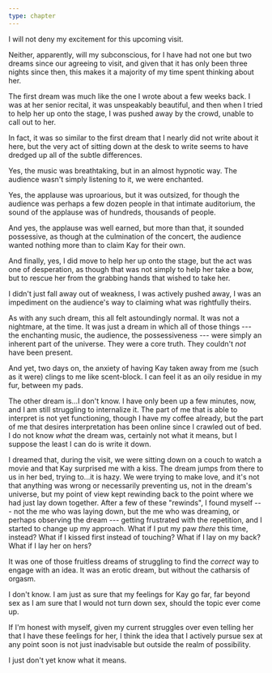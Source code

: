 ```yaml
---
type: chapter
---
```


I will not deny my excitement for this upcoming visit.

Neither, apparently, will my subconscious, for I have had not one but two dreams since our agreeing to visit, and given that it has only been three nights since then, this makes it a majority of my time spent thinking about her.

The first dream was much like the one I wrote about a few weeks back. I was at her senior recital, it was unspeakably beautiful, and then when I tried to help her up onto the stage, I was pushed away by the crowd, unable to call out to her.

In fact, it was so similar to the first dream that I nearly did not write about it here, but the very act of sitting down at the desk to write seems to have dredged up all of the subtle differences.

Yes, the music was breathtaking, but in an almost hypnotic way. The audience wasn't simply listening to it, we were enchanted.

Yes, the applause was uproarious, but it was outsized, for though the audience was perhaps a few dozen people in that intimate auditorium, the sound of the applause was of hundreds, thousands of people.

And yes, the applause was well earned, but more than that, it sounded possessive, as though at the culmination of the concert, the audience wanted nothing more than to claim Kay for their own.

And finally, yes, I did move to help her up onto the stage, but the act was one of desperation, as though that was not simply to help her take a bow, but to rescue her from the grabbing hands that wished to take her.

I didn't just fall away out of weakness, I was actively pushed away, I was an impediment on the audience's way to claiming what was rightfully theirs.

As with any such dream, this all felt astoundingly normal. It was not a nightmare, at the time. It was just a dream in which all of those things --- the enchanting music, the audience, the possessiveness --- were simply an inherent part of the universe. They were a core truth. They couldn't *not* have been present.

And yet, two days on, the anxiety of having Kay taken away from me (such as it were) clings to me like scent-block. I can feel it as an oily residue in my fur, between my pads.

The other dream is...I don't know. I have only been up a few minutes, now, and I am still struggling to internalize it. The part of me that is able to interpret is not yet functioning, though I have my coffee already, but the part of me that desires interpretation has been online since I crawled out of bed. I do not know *what* the dream was, certainly not what it means, but I suppose the least I can do is write it down.

I dreamed that, during the visit, we were sitting down on a couch to watch a movie and that Kay surprised me with a kiss. The dream jumps from there to us in her bed, trying to...it is hazy. We were trying to make love, and it's not that anything was wrong or necessarily preventing us, not in the dream's universe, but my point of view kept rewinding back to the point where we had just lay down together. After a few of these "rewinds", I found myself --- not the me who was laying down, but the me who was dreaming, or perhaps observing the dream --- getting frustrated with the repetition, and I started to change up my approach. What if I put my paw *there* this time, instead? What if I kissed first instead of touching? What if I lay on my back? What if I lay her on hers?

It was one of those fruitless dreams of struggling to find the *correct* way to engage with an idea. It was an erotic dream, but without the catharsis of orgasm.

I don't know. I am just as sure that my feelings for Kay go far, far beyond sex as I am sure that I would not turn down sex, should the topic ever come up.

If I'm honest with myself, given my current struggles over even telling her that I have these feelings for her, I think the idea that I actively pursue sex at any point soon is not just inadvisable but outside the realm of possibility.

I just don't yet know what it means.
